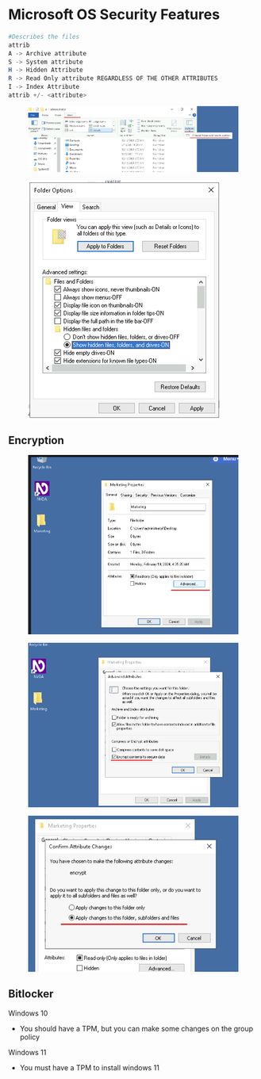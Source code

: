 # Microsoft OS Security Features

```powershell
#Describes the files
attrib
A -> Archive attribute
S -> System attribute
H -> Hidden Attribute
R -> Read Only attribute REGARDLESS OF THE OTHER ATTRIBUTES
I -> Index Attribute
attrib +/- <attribute>
```

<figure><img src="../../.gitbook/assets/image (2) (1).png" alt=""><figcaption></figcaption></figure>

<figure><img src="../../.gitbook/assets/image (1) (1).png" alt=""><figcaption></figcaption></figure>



## Encryption

<figure><img src="../../.gitbook/assets/image (3) (1).png" alt=""><figcaption></figcaption></figure>

<figure><img src="../../.gitbook/assets/image (4) (1).png" alt=""><figcaption></figcaption></figure>

<figure><img src="../../.gitbook/assets/image (5).png" alt=""><figcaption></figcaption></figure>



## Bitlocker

Windows 10

* You should have a TPM, but you can make some changes on the group policy

Windows 11

* You must have a TPM to install windows 11
